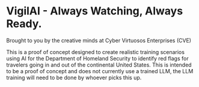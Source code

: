 # VigilAI - Always Watching, Always Ready.
Brought to you by the creative minds at Cyber Virtuosos Enterprises (CVE)

This is a proof of concept designed to create realistic training scenarios using AI for the Department of Homeland Security to identify red flags for travelers going in and out of the continental United States. This is intended to be a proof of concept and does not currently use a trained LLM, the LLM training will need to be done by whoever picks this up.
